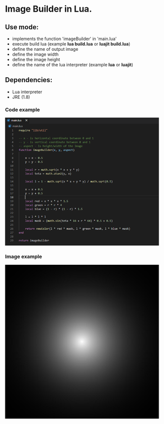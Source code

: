 # Image Builder in Lua.
## Use mode:
- implements the function 'imageBuilder' in 'main.lua'
- execute build lua (example **lua build.lua** or **luajit build.lua**)
- define the name of output image
- define the image width
- define the image height
- define the name of the lua interpreter (example **lua** or **luajit**)

## Dependencies:
- Lua interpreter
- JRE (1.8)

### Code example
<img src="screenshots/Capturar.PNG">

### Image example
<img src="example.jpg">